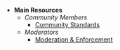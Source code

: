 <!-- _sidebar.md -->
<!-- Template: - [DisplayText](mdfile.md "Title") -->

- **Main Resources**
  - *Community Members*
    - [Community Standards](standards.md "Community Standards Guide")
  - *Moderators*
    - [Moderation & Enforcement](enforcement.md "Moderation & Enforcement Playbook")
